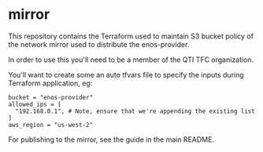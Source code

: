 # mirror

This repository contains the Terraform used to maintain S3 bucket policy of
the network mirror used to distribute the enos-provider.

In order to use this you'll need to be a member of the QTI TFC organization.

You'll want to create some an auto tfvars file to specify the inputs during
Terraform application, eg:

```hcl
bucket = "enos-provider"
allowed_ips = [
  "192.168.0.1", # Note, ensure that we're appending the existing list
]
aws_region = "us-west-2"
```

For publishing to the mirror, see the guide in the main README.

